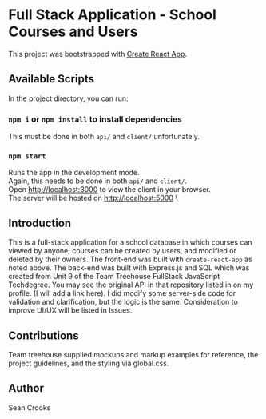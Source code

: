 # Full Stack Application - School Courses and Users

This project was bootstrapped with [Create React App](https://github.com/facebook/create-react-app).

## Available Scripts

In the project directory, you can run:
### `npm i`  or  `npm install`  to install dependencies
This must be done in both ```api/``` and ```client/``` unfortunately.

### `npm start`
Runs the app in the development mode.\
Again, this needs to be done in both ```api/``` and ```client/```. \
Open [http://localhost:3000](http://localhost:3000) to view the client in your browser. \
The server will be hosted on [http://localhost:5000](http://localhost:5000) \


## Introduction
This is a full-stack application for a school database in which courses can viewed by anyone; courses can be created by users, and modified or deleted by their owners. The front-end was built with ```create-react-app``` as noted above. The back-end was built with Express.js and SQL which was created from Unit 9 of the Team Treehouse FullStack JavaScript Techdegree. You may see the original API in that repository listed in on my profile. (I will add a link here). I did modify some server-side code for validation and clarification, but the logic is the same. Consideration to improve UI/UX will be listed in Issues.

## Contributions
Team treehouse supplied mockups and markup examples for reference, the project guidelines, and the styling via global.css.

## Author
Sean Crooks
